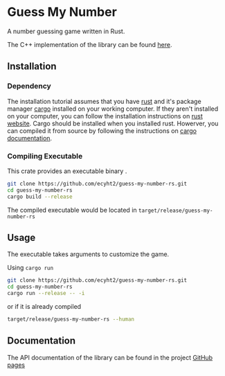 # Guess My Number
A number guessing game written in Rust.

The C++ implementation of the library can be found [here](https://github.com/ecyht2/EEEE2065-cw2).

## Installation

### Dependency
The installation tutorial assumes that you have [rust](http://www.rust-lang.org) and it's package manager [cargo](https://doc.rust-lang.org/cargo/) installed on your working computer. If they aren't installed on your computer, you can follow the installation instructions on [rust website](https://www.rust-lang.org/tools/install). Cargo should be installed when you installed rust. Howerver, you can compiled it from source by following the instructions on [cargo documentation](https://doc.rust-lang.org/cargo/getting-started/installation.html).

### Compiling Executable

This crate provides an executable binary . 

``` sh
git clone https://github.com/ecyht2/guess-my-number-rs.git
cd guess-my-number-rs
cargo build --release
```

The compiled executable would be located in `target/release/guess-my-number-rs`

## Usage

The executable takes arguments to customize the game.

Using `cargo run`

``` sh
git clone https://github.com/ecyht2/guess-my-number-rs.git
cd guess-my-number-rs
cargo run --release -- -i
```

or if it is already compiled

``` sh
target/release/guess-my-number-rs --human
```

## Documentation
The API documentation of the library can be found in the project [GitHub pages](https://ecyht2.github.io/guess-my-number-rs/)
